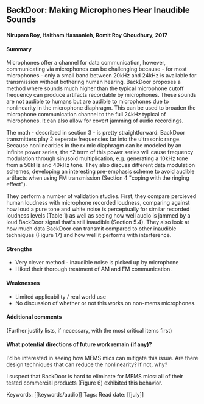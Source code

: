 ## BackDoor: Making Microphones Hear Inaudible Sounds
#### Nirupam Roy, Haitham Hassanieh, Romit Roy Choudhury, 2017
#### Summary
Microphones offer a channel for data communication, however, communicating via microphones can be challenging because - for most microphones - only a small band between 20kHz and 24kHz is available for transmission without bothering human hearing. BackDoor proposes a method where sounds much higher than the typical microphone cutoff frequency can produce artifacts recordable by microphones. These sounds are not audible to humans but are audible to microphones due to nonlinearity in the microphone diaphragm.  This can be used to broaden the microphone communication channel to the full 24kHz typical of microphones. It can also allow for covert jamming of audio recordings.

The math - described in section 3 - is pretty straightforward: BackDoor transmitters play 2 seperate frequencies far into the ultrasonic range. Because nonlinearities in the rx mic diaphragm can be modeled by an infinite power series, the ^2 term of this power series will cause frequency modulation through sinusoid multiplication, e.g. generating a 10kHz tone from a 50kHz and 40kHz tone. They also discuss different data modulation schemes, developing an interesting pre-emphasis scheme to avoid audible artifacts when using FM transmission (Section 4 "coping with the ringing effect").

They perform a number of validation studies. First, they compare percieved human loudness with microphone recorded loudness, comparing against how loud a pure tone and white noise is perceptually for similar recorded loudness levels (Table 1) as well as seeing how well audio is jammed by a loud BackDoor signal that's still inaudible (Section 5.4). They also look at how much data BackDoor can transmit compared to other inaudible techniques (Figure 17) and how well it performs with interference.

#### Strengths
  - Very clever method - inaudible noise is picked up by microphone
  - I liked their thorough treatment of AM and FM communication.

#### Weaknesses
  - Limited applicability / real world use
  - No discussion of whether or not this works on non-mems microphones.

#### Additional comments
(Further justify lists, if necessary, with the most critical items first)

#### What potential directions of future work remain (if any)?
I'd be interested in seeing how MEMS mics can mitigate this issue. Are there design techniques that can reduce the nonlinearity? If not, why?

I suspect that BackDoor is hard to eliminate for MEMS mics: all of their tested commercial products (Figure 6) exhibited this behavior.

Keywords:  [[keywords/audio]] 
Tags:
Read date: [[july]]